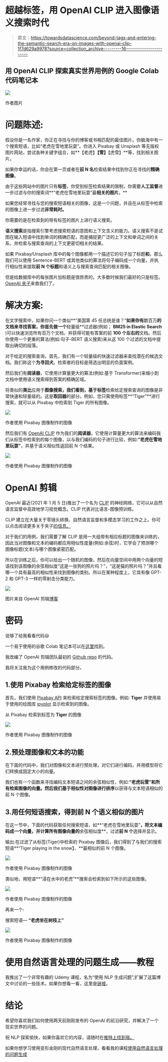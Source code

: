 # 超越标签，用 OpenAI CLIP 进入图像语义搜索时代

> 原文：<https://towardsdatascience.com/beyond-tags-and-entering-the-semantic-search-era-on-images-with-openai-clip-1f7d629a9978?source=collection_archive---------16----------------------->

## 用 OpenAI CLIP 探索真实世界用例的 Google Colab 代码笔记本

![](img/d10aaa6a3c24e9dd32fc79c3bb495ca4.png)

作者图片

# 问题陈述:

假设你是一名作家，你正在寻找与你的博客或书相匹配的最佳图片。你脑海中有一个搜索短语，比如“老虎在雪地里玩耍”。你进入 Pixabay 或 Unsplash 等无版权图片网站，尝试各种关键字组合，如**【老虎】****【雪】****【虎雪】**等，找到相关图片。

如果你幸运的话，你会在第一页或者在**前 N 名**检索结果中找到你正在寻找的**精确图像**。

由于这些网站中的图片只有**标签**，你受到标签检索结果的限制，你需要**人工监督**进一步过滤与你的搜索词**“老虎在雪地里玩耍”最**相关的图片**。**

如果您经常寻找与您的搜索短语相关的图像，这是一个问题，并且在从标签中检索的图像上进一步过滤**非常耗时。**

你需要的是在检索到的带有标签的图片上进行语义搜索。

**语义搜索**是指搜索引擎考虑搜索短语的意图和上下文含义的能力。语义搜索不是试图在输入短语中找到单词的精确匹配，而是捕捉更广泛的上下文和单词之间的关系，并检索与搜索查询的上下文更密切相关的结果。

如果 Pixabay/Unsplash 库中的每个图像都用一个描述它的句子加了标题**和**，那么我们可以使用 Sentence-BERT 或其他类似的算法将句子编码成一个向量，并执行相似性来提取**前 N 个标题**和语义上与搜索查询匹配的相关图像。

但是给数据库中的每张图片加标题是很昂贵的。大多数时候我们最好的只是标签。 [OpenAI 夹子](https://openai.com/blog/clip/)来救我们了。

# 解决方案:

在文字搜索中，如果你问一个类似**“美国第 45 任总统是谁？”**如果你有**数百万**的文档来寻找答案，你首先做一个**轻量级**过滤器(例如； **BM25 in Elastic Search** )可以快速浏览所有百万个文档，并获得可能有答案的前 **100 个左右的**文档。然后你使用一个更重的算法(例如:句子-BERT 语义搜索)来从这 100 个过滤的文档中提取出确切的段落。

对于给定的搜索查询，首先，我们有一个轻量级的快速过滤器来查找潜在的候选文档。我们称这个**为寻回犬**。检索者的目标是筛选出明显的负面案例。

然后我们有**阅读器**，它使用计算量更大的算法(例如:基于 Transformer)来缩小到文档中使用语义搜索得到答案的精确区域。

将类似的**类比**应用于**图像搜索，**我们看到，基于**标签**检索给定搜索查询的图像是非常快速和轻量级的。这是**取回器**的部分。例如，您只需使用标签**“Tiger”**进行搜索，就可以从 Pixabay 中检索到 Tiger 的所有图像。

![](img/43244e0439bf697b98ddd24c6eb46e7a.png)

作者使用 Pixabay 图像制作的图像

然后我们有 [OpenAI CLIP](https://openai.com/blog/clip/) 作为我们的**阅读器**，它使用计算量更大的算法来编码我们从标签中检索到的每个图像，以与我们编码的句子进行比较，例如:**“老虎在雪地里玩耍”**，并基于语义相似性返回前 N 个结果。

![](img/5540a727502c3b96932222dd12786d08.png)

作者使用 Pixabay 图像制作的图像

# OpenAI 剪辑

OpenAI 最近(2021 年 1 月 5 日)推出了一个名为 [CLIP](https://openai.com/blog/clip/) 的神经网络，它可以从自然语言监督中高效地学习视觉概念。CLIP 代表对比语言-图像预训练。

CLIP 建立在大量关于零镜头转换、自然语言监督和多模态学习的工作之上。你可以点击阅读更多关于夹子[的信息。](https://openai.com/blog/clip/)

对于我们的用例，我们需要了解 CLIP 是用一大组带有相应标题的图像来训练的，因此当对图像和文本的编码都应用相似性度量(例如:余弦)时，它学会了预测哪个图像标题(文本)与哪个图像紧密匹配。

所以在训练之后，你可以给出一个随机的图像，然后在向量空间中用两个向量的短语找到该图像的余弦相似度“这是一张狗的照片吗？”，“这是猫的照片吗？”并且看哪一个具有最高的相似性来找到图像的类别。所以在某种程度上，它具有像 GPT-2 和 GPT-3 一样的零射击分类能力。

![](img/a8bdf2291b48eacf9892fd76de8bfaa3.png)

图片来自 OpenAI 剪辑[博客](https://openai.com/blog/clip/)

# 密码

说够了给我看看代码😃

一个易于使用的谷歌 Colab 笔记本可以在[这里](https://colab.research.google.com/drive/1d5YfQ_HiXilg1VGfePjL6R1hKN-kTpuv?usp=sharing)找到。

我改编了 OpenAI 剪辑团队最初的 [Github repo](https://github.com/openai/CLIP) 的代码。

我将关注我为这个用例修改的代码部分。

## 1.使用 Pixabay 检索给定标签的图像

首先，我们使用 [Pixabay API](https://pixabay.com/api/docs/) 来检索给定搜索标签的图像。例如: **Tiger** 并使用易于使用的绘图库 [ipyplot](https://github.com/karolzak/ipyplot) 显示检索到的图像。

从 Pixabay 检索到标签为 **Tiger** 的图像

![](img/ce6735b2f581087a81fe93818ee0be2d.png)

作者使用 Pixabay 图像制作的图像

## 2.预处理图像和文本的功能

在下面的代码中，我们对图像和文本进行预处理，对它们进行编码，并用模型将它们转换成固定大小的向量。

我们也有一个函数来寻找编码文本短语之间的余弦相似性，例如:**“老虎玩雪”**和所有检索图像的向量。然后我们**基于相似性对图像进行排序**以获得与文本短语相似的前 N 个图像。

## 3.用任何短语搜索，得到前 N 个语义相似的图片

在这一节中，下面的代码获取任何搜索短语，如**“老虎在雪地里玩耍”**，将文本编码成一个向量，并计算所有图像向量的**余弦相似度**，过滤**前 N 个**选择并显示。

输出:在过滤了从标签(Tiger)中检索的 Pixabay 图像后，我们得到了与我们的搜索短语**“Tiger playing in the snow】、**最相似的前 N 个图像。

![](img/a87d44936b3a0f31e04bcaa2654ab6ef.png)

作者使用 Pixabay 图像制作的图像

类似地，用短语**“浸在水中的老虎”**搜索会检索到如下所示的这些图像。

![](img/682adfa4313b2a3223785b366ad3fea1.png)

作者使用 Pixabay 图像制作的图像

再来一个:

搜索短语— **“老虎坐在树枝上”**

![](img/c9c1f3b40664533c6af0bc4cf3d06a42.png)

作者使用 Pixabay 图像制作的图像

# 使用自然语言处理的问题生成——教程

我推出了一个非常有趣的 Udemy 课程，名为“使用 NLP 生成问题”,扩展了这篇博文中讨论的一些技术。如果你想看一看，这里是[链接](https://www.udemy.com/course/question-generation-using-natural-language-processing/?referralCode=C8EA86A28F5398CBF763)。

# 结论

希望你喜欢我们如何使用两天前刚刚发布的 OpenAI 的前沿研究，并解决了一个现实世界的问题。

祝 NLP 探索愉快，如果你喜欢它的内容，请随时在[推特上找到我。](https://twitter.com/ramsri_goutham)

如果你想学习使用变形金刚的现代自然语言处理，看看我的课程[使用自然语言处理的问题生成](https://www.udemy.com/course/question-generation-using-natural-language-processing/?referralCode=C8EA86A28F5398CBF763)